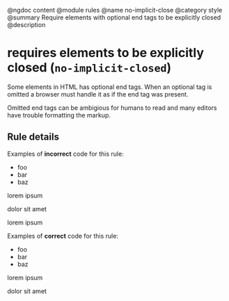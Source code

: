 @ngdoc content
@module rules
@name no-implicit-close
@category style
@summary Require elements with optional end tags to be explicitly closed
@description

# requires elements to be explicitly closed (`no-implicit-closed`)

Some elements in HTML has optional end tags. When an optional tag is omitted a
browser must handle it as if the end tag was present.

Omitted end tags can be ambigious for humans to read and many editors have
trouble formatting the markup.

## Rule details

Examples of **incorrect** code for this rule:

<validate name="parent" rules="no-implicit-close">
    <ul>
        <li>foo
        <li>bar
        <li>baz
    </ul>
</validate>

<validate name="siblings" rules="no-implicit-close">
    <p>lorem ipsum
    <p>dolor sit amet
</validate>

<validate name="adjacent" rules="no-implicit-close">
    <p>
        <div>lorem ipsum</div>
    </p>
</validate>

Examples of **correct** code for this rule:

<validate name="correct-list" rules="no-implicit-close">
    <ul>
         <li>foo</li>
         <li>bar</li>
         <li>baz</li>
    </ul>
</validate>

<validate name="correct-paragraph" rules="no-implicit-close">
    <p>lorem ipsum</p>
    <p>dolor sit amet</p>
</validate>
